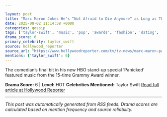 ```yaml
---

layout: post
title: "Marc Maron Jokes He’s “Not Afraid to Die Anymore” as Long as This Taylor Swift Song Is Playing"
date: 2025-08-02 11:14:58 +0000
categories: gossip
tags: ['taylor-swift', 'music', 'pop', 'awards', 'fashion', 'dating', 'source-hollywood_reporter', 'drama-hot']
drama_score: 6
primary_celebrity: taylor_swift
source: hollywood_reporter
source_url: "https://www.hollywoodreporter.com/tv/tv-news/marc-maron-panicked-comedy-special-taylor-swift-song-1236336208/"
mentions: {'taylor_swift': 6}
---
```


The comedian’s final bit in his new HBO stand-up special ‘Panicked’ featured music from the 15-time Grammy Award winner.

**Drama Score:** 6 | **Level:** HOT **Celebrities Mentioned:** Taylor Swift [Read full article at Hollywood Reporter](https://www.hollywoodreporter.com/tv/tv-news/marc-maron-panicked-comedy-special-taylor-swift-song-1236336208/)

---

*This post was automatically generated from RSS feeds. Drama scores are calculated based on mention frequency and source reliability.*